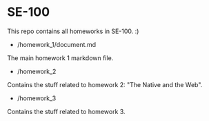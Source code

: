 # SE-100

This repo contains all homeworks in SE-100. :)

 * /homework_1/document.md

The main homework 1 markdown file.

 * /homework_2

Contains the stuff related to homework 2: "The Native and the Web".

* /homework_3

Contains the stuff related to homework 3.

